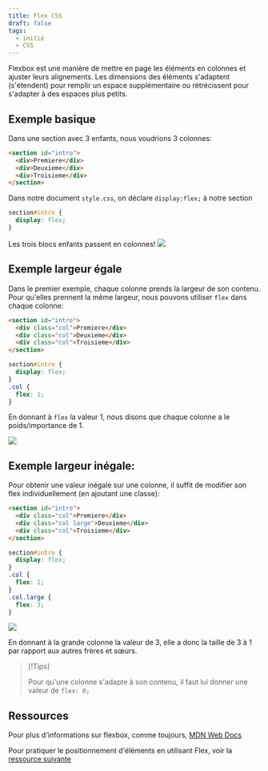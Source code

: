 ```yaml
---
title: Flex CSS
draft: false
tags:
  - initié
  - CSS
---
```


Flexbox est une manière de mettre en page les éléments en colonnes et ajuster leurs alignements. Les dimensions des éléments s'adaptent (s'étendent) pour remplir un espace supplémentaire ou rétrécissent pour s'adapter à des espaces plus petits.

## Exemple basique

Dans une section avec 3 enfants, nous voudrions 3 colonnes:
```html
<section id="intro">
  <div>Premiere</div>
  <div>Deuxieme</div>
  <div>Troisieme</div>
</section>
```
Dans notre document `style.css`, on déclare `display:flex;` à notre section
```css
section#intro {
  display: flex;
}
```
Les trois blocs enfants passent en colonnes!
![](/files/flex-1.png)

## Exemple largeur égale

Dans le premier exemple, chaque colonne prends la largeur de son contenu. Pour qu'elles prennent la même largeur, nous pouvons utiliser `flex` dans chaque colonne:
```html
<section id="intro">
  <div class="col">Premiere</div>
  <div class="col">Deuxieme</div>
  <div class="col">Troisieme</div>
</section>
```
```css
section#intro {
  display: flex;
}
.col {
  flex: 1;
}
```
En donnant à `flex` la valeur 1, nous disons que chaque colonne a le poids/importance de 1.

![](/files/flex-2.png)

## Exemple largeur inégale:

Pour obtenir une valeur inégale sur une colonne, il suffit de modifier son flex individuellement (en ajoutant une classe):
```html
<section id="intro">
  <div class="col">Premiere</div>
  <div class="col large">Deuxieme</div>
  <div class="col">Troisieme</div>
</section>
```
```css
section#intro {
  display: flex;
}
.col {
  flex: 1;
}
.col.large {
  flex: 3;
}
```

![](/files/flex-3.png)

En donnant à la grande colonne la valeur de 3, elle a donc la taille de 3 à 1 par rapport aux autres frères et sœurs.

> [!Tips]
>
> Pour qu'une colonne s'adapte à son contenu, il faut lui donner une valeur de `flex: 0;`

## Ressources

Pour plus d'informations sur flexbox, comme toujours, [MDN Web Docs](https://developer.mozilla.org/fr/docs/Learn/CSS/CSS_layout/Flexbox)

Pour pratiquer le positionnement d'éléments en utilisant Flex, voir la [ressource suivante](https://flexboxfroggy.com/#fr)
